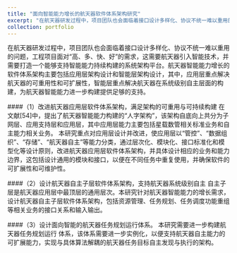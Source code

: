 ```yaml
---
title: "面向智能能力增长的航天器软件体系架构研究"
excerpt: "在航天器研发过程中，项目团队也会面临着接口设计多样化、协议不统一难以重用的问题，工程项目面对“高、多、快、好”的需求，这需要航天器引入智能技术，并需要打造一个能够支持智能能力持续构建的系统架构平台。航天器智能能力增长的软件体系架构主要包括应用层架构设计和智能层架构设计，其中，应用层重点解决航天器的可重用性和可扩展性，智能层重点解决航天器在系统级别自主层面的构建，为航天器智能能力进一步构建提供足够的支持。<br/>"
collection: portfolio
---
```


在航天器研发过程中，项目团队也会面临着接口设计多样化、协议不统一难以重用的问题，工程项目面对“高、多、快、好”的需求，这需要航天器引入智能技术，并需要打造一个能够支持智能能力持续构建的系统架构平台。航天器智能能力增长的软件体系架构主要包括应用层架构设计和智能层架构设计，其中，应用层重点解决航天器的可重用性和可扩展性，智能层重点解决航天器在系统级别自主层面的构建，为航天器智能能力进一步构建提供足够的支持。

####（1）改进航天器应用层软件体系架构，满足架构的可重用与可持续构建
在文献[54]中，提出了航天器智能能力构建的“人字架构”，该架构自底向上共分为子网层、应用支持层和应用层，其中应用层能力主要包括星载数管相关标准业务和自主能力相关业务。
本研究重点对应用层设计并改进，使应用层以“管控”、“数据组织”、“存储”、“航天器自主”等能力分类，通过层次化、模块化、接口标准化和模型化等设计原则，改进航天器应用层软件体系架构，并具体设计相应的业务和能力边界，这包括设计通用的模块和接口，以便在不同任务中重复使用，并确保软件的可扩展性和可维护性。

####（2）设计航天器自主子层软件体系架构，支持航天器系统级别自主
自主子层是航天器应用层中最顶层的通用层次。本研究针对航天器智能能力的增长需求，设计航天器自主子层软件体系架构，包括资源管理、任务规划、任务调度功能重组等相关业务的接口关系和输入输出。

####（3）设计面向智能的航天器任务规划运行体系。
本研究需要进一步构建航天器任务规划运行 体系，该体系需要进一步实例化，以便支持航天器自主能力的可扩展能力，实现与具体算法解耦的航天器任务目标自主发现与执行的架构。

